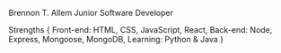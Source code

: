 Brennon T. Allem
Junior Software Developer

Strengths {
    Front-end: HTML, CSS, JavaScript, React,
    Back-end: Node, Express, Mongoose, MongoDB,
    Learning: Python & Java
}